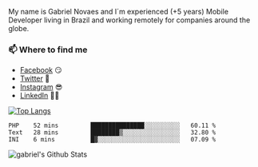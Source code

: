 
<!--
### Hi there 👋

**gblnovaes/gblnovaes** is a ✨ _special_ ✨ repository because its `README.md` (this file) appears on your GitHub profile.

Here are some ideas to get you started:

- 🔭 I’m currently working on ...
- 🌱 I’m currently learning ...
- 👯 I’m looking to collaborate on ...
- 🤔 I’m looking for help with ...
- 💬 Ask me about ...
- 📫 How to reach me: ...
- 😄 Pronouns: ...
- ⚡ Fun fact: ...
-->

My name is Gabriel Novaes and I´m experienced (+5 years) Mobile Developer living in Brazil and working remotely for companies around the globe. 



### 📫 Where to find me
- [Facebook](https://facebook.com/gblnovaes) 😏
- [Twitter](https://twitter.com/gblnovaes) 🐤
- [Instagram](https://instagram.com/gblnovaes_) 😎
- [LinkedIn](https://linkedin.com/in/gblnovaes) 👨💼

<!--- [Website](https://gabrielnovaes.com.br) 😏🔗 -->

[![Top Langs](https://github-readme-stats.vercel.app/api/top-langs/?username=gblnovaes)](https://github.com/gblnovaes/github-readme-stats)

<!--START_SECTION:waka-->
```text
PHP    52 mins         ███████████████░░░░░░░░░░   60.11 % 
Text   28 mins         ████████▒░░░░░░░░░░░░░░░░   32.80 % 
INI    6 mins          █▓░░░░░░░░░░░░░░░░░░░░░░░   07.09 % 
```
<!--END_SECTION:waka-->

![gabriel's Github Stats](https://github-readme-stats.vercel.app/api?username=gblnovaes&show_icons=true&theme=radical)
